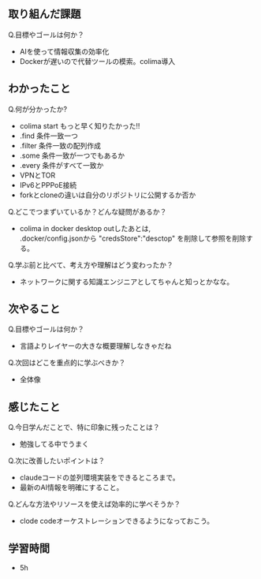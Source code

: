 
## 取り組んだ課題
Q.目標やゴールは何か？  
+ AIを使って情報収集の効率化
+ Dockerが遅いので代替ツールの模索。colima導入




## わかったこと
Q.何が分かったか?  
+ colima start もっと早く知りたかった!!
+ .find 条件一致一つ
+ .filter 条件一致の配列作成 
+ .some 条件一致が一つでもあるか
+ .every 条件がすべて一致か
+ VPNとTOR
+ IPv6とPPPoE接続
+ forkとcloneの違いは自分のリポジトリに公開するか否か


Q.どこでつまずいているか？どんな疑問があるか？
+ colima in docker desktop outしたあとは,  
  .docker/config.jsonから
  "credsStore":"desctop"
  を削除して参照を削除する。

Q.学ぶ前と比べて、考え方や理解はどう変わったか？
+ ネットワークに関する知識エンジニアとしてちゃんと知っとかなな。


## 次やること
Q.目標やゴールは何か？  
+ 言語よりレイヤーの大きな概要理解しなきゃだね

Q.次回はどこを重点的に学ぶべきか？  
+ 全体像


## 感じたこと
Q.今日学んだことで、特に印象に残ったことは？  
+ 勉強してる中でうまく


Q.次に改善したいポイントは？  
+ claudeコードの並列環境実装をできるところまで。
+ 最新のAI情報を明確にすること。

Q.どんな方法やリソースを使えば効率的に学べそうか？
+ clode codeオーケストレーションできるようになっておこう。


## 学習時間
+ 5h
